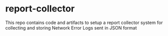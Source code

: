# report-collector
This repo contains code and artifacts to setup a report collector system for collecting and storing Network Error Logs sent in JSON format
